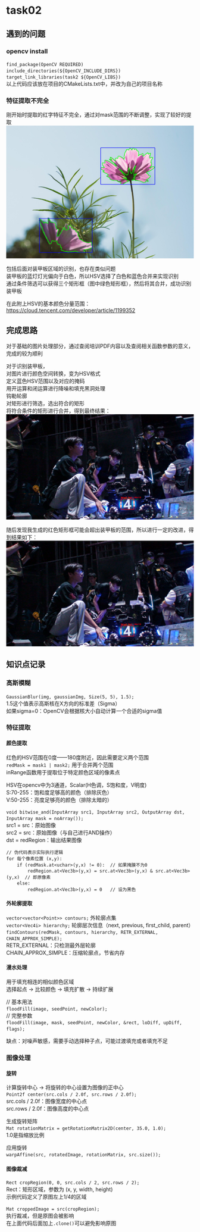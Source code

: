 # task02
## 遇到的问题
### opencv install
`find_package(OpenCV REQUIRED)`  
`include_directories(${OpenCV_INCLUDE_DIRS})`  
`target_link_libraries(task2 ${OpenCV_LIBS})`  
以上代码应该放在项目的CMakeLists.txt中，并改为自己的项目名称

### 特征提取不完全
刚开始时提取的红字特征不完全，通过对mask范围的不断调整，实现了较好的提取
![red_features](./resources/test_red_features.png)

包括后面对装甲板区域的识别，也存在类似问题  
装甲板的蓝灯灯光偏向于白色，所以HSV选择了白色和蓝色合并来实现识别  
通过条件筛选可以获得三个矩形框（图中绿色矩形框），然后将其合并，成功识别装甲板

在此附上HSV的基本颜色分量范围：https://cloud.tencent.com/developer/article/1199352

## 完成思路
对于基础的图片处理部分，通过查阅培训PDF内容以及查阅相关函数参数的意义，完成的较为顺利

对于识别装甲板，  
对图片进行颜色空间转换，变为HSV格式  
定义蓝色HSV范围以及对应的掩码  
用开运算和闭运算进行降噪和填充黑洞处理  
钩勒轮廓  
对矩形进行筛选，选出符合的矩形  
将符合条件的矩形进行合并，得到最终结果：  
![dealed_light_caught](./resources/dealed_image_2.png)

随后发现我生成的红色矩形框可能会超出装甲板的范围，所以进行一定的改进，得到结果如下：  
![dealed_light_caught_2](./resources/dealed2_image_2.png)

## 知识点记录
### 高斯模糊
`GaussianBlur(img, gaussianImg, Size(5, 5), 1.5);`  
1.5这个值表示高斯核在X方向的标准差（Sigma）  
如果sigma=0：OpenCV会根据核大小自动计算一个合适的sigma值

### 特征提取
#### 颜色提取
红色的HSV范围在0度——180度附近，因此需要定义两个范围  
`redMask = mask1 | mask2;`  用于合并两个范围  
inRange函数用于提取位于特定颜色区域的像素点  

HSV在opencv中为3通道，Scalar(H色调，S饱和度，V明度)  
S:70-255：饱和度足够高的颜色（排除灰色）  
V:50-255：亮度足够亮的颜色（排除太暗的）

`void bitwise_and(InputArray src1, InputArray src2, OutputArray dst, InputArray mask = noArray());`  
src1 = src：原始图像  
src2 = src：原始图像（与自己进行AND操作）  
dst = redRegion：输出结果图像

```
// 伪代码表示实际执行逻辑  
for 每个像素位置 (x,y):  
    if (redMask.at<uchar>(y,x) != 0):  // 如果掩膜不为0  
        redRegion.at<Vec3b>(y,x) = src.at<Vec3b>(y,x) & src.at<Vec3b>(y,x)  // 即原像素  
    else:  
        redRegion.at<Vec3b>(y,x) = 0   // 设为黑色
```

#### 外轮廓提取
`vector<vector<Point>> contours;`  外轮廓点集  
`vector<Vec4i> hierarchy;`  轮廓层次信息（next, previous, first_child, parent）  
`findContours(redMask, contours, hierarchy, RETR_EXTERNAL, CHAIN_APPROX_SIMPLE);`  
RETR_EXTERNAL：只检测最外层轮廓  
CHAIN_APPROX_SIMPLE：压缩轮廓点，节省内存

#### 漫水处理
用于填充相连的相似颜色区域  
选择起点 -> 比较颜色 -> 填充扩散 -> 持续扩展

// 基本用法  
`floodFill(image, seedPoint, newColor);`  
// 完整参数  
`floodFill(image, mask, seedPoint, newColor, &rect, loDiff, upDiff, flags);`

缺点：对噪声敏感，需要手动选择种子点，可能过渡填充或者填充不足

### 图像处理
#### 旋转
计算旋转中心 -> 将旋转的中心设置为图像的正中心  
`Point2f center(src.cols / 2.0f, src.rows / 2.0f);`  
src.cols / 2.0f：图像宽度的中心点  
src.rows / 2.0f：图像高度的中心点  

生成旋转矩阵  
`Mat rotationMatrix = getRotationMatrix2D(center, 35.0, 1.0);`  
1.0是指缩放比例

应用旋转  
`warpAffine(src, rotatedImage, rotationMatrix, src.size());`

#### 图像裁减
`Rect cropRegion(0, 0, src.cols / 2, src.rows / 2);`  
Rect：矩形区域，参数为 (x, y, width, height)  
示例代码定义了原图左上1/4的区域

`Mat croppedImage = src(cropRegion);`  
执行裁减，但是原图会被影响  
在上面代码后面加上`.clone()`可以避免影响原图



